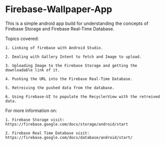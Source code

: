 # Firebase-Wallpaper-App

This is a simple android app build for understanding the concepts of Firebase Storage and Firebase Real-Time Database.

Topics covered:

    1. Linking of firebase with Android Studio.

    2. Dealing with Gallery Intent to fetch and Image to upload.
    
    3. Uploading Image to the Firebase Storage and getting the downloadable link of it.
    
    4. Pushing the URL into the Firebase Real-Time Database.
    
    5. Retreiving the pushed data from the database.
    
    6. Using Firebase-UI to populate the RecyclerView with the retreived data.


For more information on: 

    1. Firebase Storage visit: https://firebase.google.com/docs/storage/android/start
    
    2. Firebase Real Time Database visit: https://firebase.google.com/docs/database/android/start/
